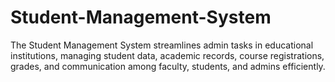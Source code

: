 # Student-Management-System
The Student Management System streamlines admin tasks in educational institutions, managing student data, academic records, course registrations, grades, and communication among faculty, students, and admins efficiently.
